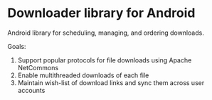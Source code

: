 # Downloader library for Android

Android library for scheduling, managing, and ordering downloads.

Goals:

1. Support popular protocols for file downloads using Apache NetCommons
2. Enable multithreaded downloads of each file
3. Maintain wish-list of download links and sync them across user accounts
